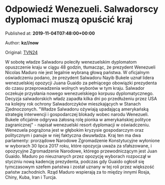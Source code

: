 
# Odpowiedź Wenezueli. Salwadorscy dyplomaci muszą opuścić kraj

Published at: **2019-11-04T07:48:00+00:00**

Author: **kz//now**

Original: [TVN24](https://www.tvn24.pl/wiadomosci-ze-swiata,2/wenezuela-wydalila-dyplomatow-salwadoru,982684.html)

W sobotę władze Salwadoru poleciły wenezuelskim dyplomatom opuszczenie kraju w ciągu 48 godzin, tłumacząc, że prezydent Wenezueli Nicolas Maduro nie jest legalnie wybraną głową państwa. W oficjalnym oświadczeniu podano, że prezydent Salwadoru Nayib Bukele uznał lidera wenezuelskiej opozycji Juana Guaido za pełniącego obowiązki prezydenta do czasu przeprowadzenia wolnych wyborów w tym kraju.
Salwador oczekuje przysłania nowego wenezuelskiego korpusu dyplomatycznego.
Decyzja salwadorskich władz zapadła kilka dni po przedłużeniu przez USA na kolejny rok ochrony Salwadorczyków mieszkających w Stanach Zjednoczonych.
"Władze Salwadoru ożywiają upadającą amerykańską strategię interwencji i gospodarczej blokady wobec narodu Wenezueli. Bukele oficjalnie odgrywa żałosną rolę pionka w amerykańskiej polityce zagranicznej" - napisał wenezuelski resort dyplomacji w oświadczeniu.
Wenezuela pogrążona jest w głębokim kryzysie gospodarczym oraz politycznym i panuje w niej faktyczna dwuwładza. Kraj ten ma dwa parlamenty: prorządowe Narodowe Zgromadzenie Konstytucyjne wyłonione w wyborach 30 lipca 2017 roku, które opozycja uważa za sfałszowane, i opozycyjne Zgromadzenie Narodowe, którego przewodniczącym jest Juan Guaido.
Maduro po nieuznanych przez opozycję wyborach rozpoczął w styczniu nową kadencję prezydenta, podczas gdy Guaido ogłosił się tymczasowym szefem państwa i został uznany w tej roli przez większość państw zachodnich. Rząd Maduro wspierają za to między innymi Rosja, Chiny, Kuba, Iran i Turcja.
